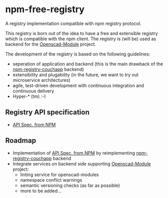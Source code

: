 # npm-free-registry
A registry implementation compatible with npm registry protocol.

This registry is born out of the idea to have a free and extensible registry which is compatible with the npm client. The registry is (will be) used as backend for the [Openscad-Module](https://github.com/RobertFach/Openscad-Modules) project.

The development of the registry is based on the following guidelines:
- seperation of application and backend (this is the main drawback of the [npm-registry-couchapp](https://github.com/RobertFach/npm-registry-couchapp) backend)
- extensibility and plugability (in the future, we want to try out microservice architectures)
- agile, test-driven development with continuous integration and continuous delivery
- Hyper-* (tm) :-)

## Registry API specification
- [API Spec. from NPM](https://github.com/RobertFach/registry/blob/master/docs/REGISTRY-API.md)

## Roadmap
* Implementation of [API Spec. from NPM](https://github.com/RobertFach/registry/blob/master/docs/REGISTRY-API.md) by reimplementing [npm-registry-couchapp](https://github.com/RobertFach/npm-registry-couchapp) backend
* Integrate services on backend side supporting [Openscad-Module](https://github.com/RobertFach/Openscad-Modules) project:
  - linting service for openscad-modules
  - namespace conflict warnings
  - semantic versioning checks (as far as possible)
  - more to be added...
